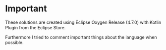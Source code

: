 # Important

These solutions are created using Eclipse Oxygen Release (4.7.0) with Kotlin Plugin from the Eclipse Store.

Furthermore I tried to comment important things about the language when possible.
